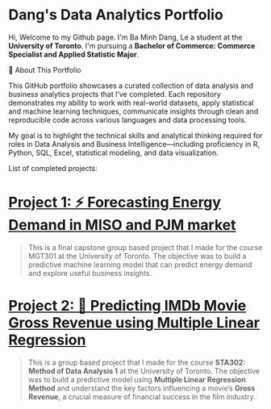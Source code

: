 # Dang's Data Analytics Portfolio

Hi, Welcome to my Github page. I'm Ba Minh Dang, Le a student at the **University of Toronto**. I'm pursuing a **Bachelor of Commerce: Commerce Specialist and Applied Statistic Major**.

🎯 About This Portfolio

This GitHub portfolio showcases a curated collection of data analysis and business analytics projects that I’ve completed. Each repository demonstrates my ability to work with real-world datasets, apply statistical and machine learning techniques, communicate insights through clean and reproducible code across various languages and data processing tools.

My goal is to highlight the technical skills and analytical thinking required for roles in Data Analysis and Business Intelligence—including proficiency in R, Python, SQL, Excel, statistical modeling, and data visualization.

List of completed projects:

# [Project 1: ⚡ Forecasting Energy Demand in MISO and PJM market](https://github.com/DannyLe1234/Predicting-Energy-Demand.git)
> This is a final capstone group based project that I made for the course MGT301 at the University of Toronto. The objective was to build a predictive machine learning model that can predict energy demand and explore useful business insights.


# [Project 2: 🎥 Predicting IMDb Movie Gross Revenue using Multiple Linear Regression](https://github.com/DannyLe1234/Predicting-Movie-Gross-Revenue.git) 
> This is a group based project that I made for the course **STA302: Method of Data Analysis 1** at the University of Toronto. The objective was to build a predictive model using **Multiple Linear Regression Method** and understand the key factors influencing a movie’s **Gross Revenue**, a crucial measure of financial success in the film industry.
